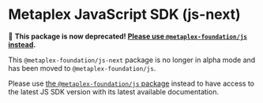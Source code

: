 # Metaplex JavaScript SDK (js-next)

🚨 **This package is now deprecated! [Please use `@metaplex-foundation/js` instead](https://www.npmjs.com/package/@metaplex-foundation/js).**

This `@metaplex-foundation/js-next` package is no longer in alpha mode and has been moved to `@metaplex-foundation/js`.

Please use [the `@metaplex-foundation/js` package](https://www.npmjs.com/package/@metaplex-foundation/js) instead to have access to the latest JS SDK version with its latest available documentation.
